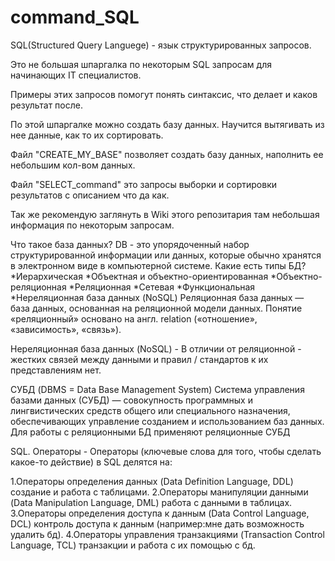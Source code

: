 # command_SQL
SQL(Structured Query Languege) - язык структурированных запросов.


Это не большая шпаргалка по некоторым SQL запросам для начинающих IT специалистов. 

Примеры этих запросов помогут понять синтаксис, что делает и каков результат после.

По этой шпаргалке можно создать базу данных. Научится вытягивать из нее данные, как то их сортировать.

Файл "CREATE_MY_BASE" позволяет создать базу данных, наполнить ее небольшим кол-вом данных.

Файл "SELECT_command" это запросы выборки и сортировки результатов с описанием что да как.

Так же рекомендую заглянуть в Wiki этого репозитария там небольшая информация по некоторым запросам.

Что такое база данных?
DB - это упорядоченный набор структурированной информации или данных, которые обычно хранятся в электронном виде в компьютерной системе.
Какие есть типы БД?
*Иерархическая
*Объектная и объектно-ориентированная
*Объектно-реляционная
*Реляционная
*Сетевая
*Функциональная
*Нереляционная база данных (NoSQL)
Реляционная база данных — база данных, основанная на реляционной модели данных.
Понятие «реляционный» основано на англ. relation («отношение», «зависимость», «связь»). 

Нереляционная база данных (NoSQL) - В отличии от реляционной - жестких связей между данными и правил / стандартов к их представлениям нет.

СУБД (DBMS = Data Base Management System)
Система управления базами данных (СУБД) — совокупность программных и лингвистических средств общего или специального назначения, обеспечивающих управление созданием и использованием баз данных.
Для работы с реляционными БД применяют реляционные СУБД

SQL. Операторы - Операторы (ключевые слова для того, чтобы сделать какое-то действие) в SQL делятся на:

1.Операторы определения данных (Data Definition Language, DDL) создание и работа с таблицами.
2.Операторы манипуляции данными (Data Manipulation Language, DML) работа с данными в таблицах.
3.Операторы определения доступа к данным (Data Control Language, DCL) контроль доступа к данным (например:мне дать возможность удалить бд).
4.Операторы управления транзакциями (Transaction Control Language, TCL) транзакции и работа с их помощью с бд.




